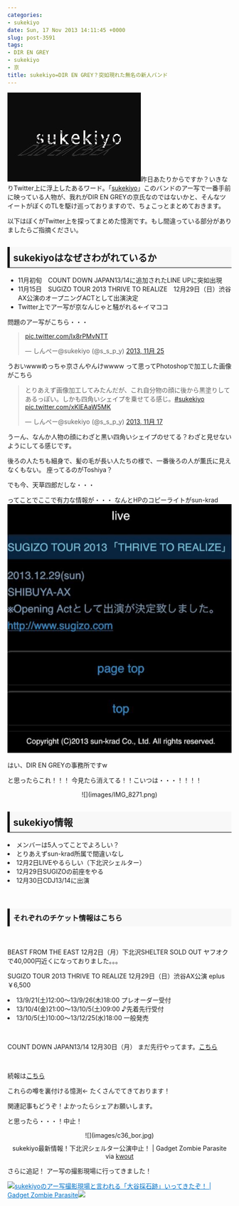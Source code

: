 ```yaml
---
categories:
- sukekiyo
date: Sun, 17 Nov 2013 14:11:45 +0000
slug: post-3591
tags:
- DIR EN GREY
- sukekiyo
- 京
title: sukekiyo=DIR EN GREY？突如現れた無名の新人バンド
---
```


![](images/sukekiyo_dir-en-grey.jpg)昨日あたりからですか？いきなりTwitter上に浮上したあるワード。「<a href="http://sukekiyo-official.jp" target="_blank">sukekiyo</a>」このバンドのアー写で一番手前に映っている人物が、我れがDIR EN GREYの京氏なのではないかと、そんなツイートがぼくのTLを駆け巡っておりますので、ちょこっとまとめておきます。


以下はぼくがTwitter上を探ってまとめた憶測です。もし間違っている部分がありましたらご指摘ください。
<h2><div style="padding: 8px 8px; border-color: #000000; border-width: 0 0 1px 5px; border-style: solid; background: #F8F8F8;"><b>sukekiyoはなぜさわがれているか</b></div></h2>
<ul>
	<li>11月初旬　COUNT DOWN JAPAN13/14に追加されたLINE UPに突如出現</li>
	<li>11月15日　SUGIZO TOUR 2013 THRIVE TO REALIZE　12月29日（日）渋谷AX公演のオープニングACTとして出演決定</li>
	<li>Twitter上でアー写が京なんじゃと騒がれる←イマココ</li>
</ul>

問題のアー写がこちら・・・

<blockquote class="twitter-tweet" lang="ja"><p><a href="http://t.co/lx8rPMvNTT">pic.twitter.com/lx8rPMvNTT</a></p>&mdash; しんぺー@sukekiyo (@s_s_p_y) <a href="https://twitter.com/s_s_p_y/statuses/404962590683451392">2013, 11月 25</a></blockquote>
<script async src="//platform.twitter.com/widgets.js" charset="utf-8"></script>


うおいwwwめっちゃ京さんやんけwwww
って思ってPhotoshopで加工した画像がこちら

<blockquote class="twitter-tweet" lang="ja"><p>とりあえず画像加工してみたんだが、これ自分物の顔に後から黒塗りしてあるっぽい。しかも四角いシェイプを乗せてる感じ。<a href="https://twitter.com/search?q=%23sukekiyo&amp;src=hash">#sukekiyo</a> <a href="http://t.co/xKlEAaW5MK">pic.twitter.com/xKlEAaW5MK</a></p>&mdash; しんぺー@sukekiyo (@s_s_p_y) <a href="https://twitter.com/s_s_p_y/statuses/402062928183959554">2013, 11月 17</a></blockquote>
<script async src="//platform.twitter.com/widgets.js" charset="utf-8"></script>


うーん、なんか人物の顔にわざと黒い四角いシェイプのせてる？わざと見せないようにしてる感じです。

後ろの人たちも細身で、髪の毛が長い人たちの様で、一番後ろの人が薫氏に見えなくもない。
座ってるのがToshiya？

でも今、天草四郎だしな・・・

ってことでここで有力な情報が・・・
なんとHPのコピーライトがsun-krad
<a href="images/40aeb382aa664b7522a862552081d414.png">![](images/40aeb382aa664b7522a862552081d414.png)</a>

はい、DIR EN GREYの事務所ですw

と思ったらこれ！！！
今見たら消えてる！！こいつは・・・！！！！
<p style="text-align: center;">![](images/IMG_8271.png)</p>

<h2><div style="padding: 8px 8px; border-color: #000000; border-width: 0 0 1px 5px; border-style: solid; background: #F8F8F8;"><b>sukekiyo情報</b></div></h2>

<li>メンバーは5人ってことでよろしい？</li>
<li>とりあえずsun-krad所属で間違いなし</li>
<li>12月2日LIVEやるらしい（下北沢シェルター）</li>
<li>12月29日SUGIZOの前座をやる</li>
<li>12月30日CDJ13/14に出演</li>

&nbsp;
&nbsp;

<h3><div style="padding: 8px 8px; border-color: #000000; border-width: 0 0 0px 5px; border-style: solid; background: #F8F8F8;"><b>それぞれのチケット情報はこちら</b></div></h3>
&nbsp;
&nbsp;

BEAST FROM THE EAST
12月2日（月）下北沢SHELTER
SOLD OUT
ヤフオクで40,000円近くになっておりました。。。
&nbsp;
&nbsp;

SUGIZO TOUR 2013 THRIVE TO REALIZE
12月29日（日）渋谷AX公演
eplus ￥6,500
<li>13/9/21(土)12:00～13/9/26(木)18:00	 プレオーダー受付</li>
<li>13/10/4(金)21:00～13/10/5(土)09:00	 ♪先着先行受付</li>
<li>13/10/5(土)10:00～13/12/25(水)18:00	 一般発売</li>

&nbsp;
&nbsp;

COUNT DOWN JAPAN13/14
12月30日（月）
まだ先行やってます。<a href="http://countdownjapan.jp/1314/ticket" target="_blank">こちら</a>

&nbsp;
&nbsp;

続報は<a href="https://www.warawareotoko.com/2013/11/19/post-3612/">こちら</a>

これらの噂を裏付ける憶測←
たくさんでてきております！

関連記事もどうぞ！よかったらシェアお願いします。

と思ったら・・・！中止！

<div class="kwout" style="text-align: center;">![](images/c36_bor.jpg)<map id="map_mukrdc36" name="map_mukrdc36"><area coords="49,39,119,51" href="https://www.warawareotoko.com/2013/11/26/sukekiyo%e6%9c%80%e6%96%b0%e6%83%85%e5%a0%b1%ef%bc%81%e4%b8%8b%e5%8c%97%e6%b2%a2%e3%82%b7%e3%82%a7%e3%83%ab%e3%82%bf%e3%83%bc%e5%85%ac%e6%bc%94%e4%b8%ad%e6%ad%a2%ef%bc%81/" alt="" shape="rect" /><area coords="156,39,191,51" href="https://www.warawareotoko.com/author/warawareotoko/" alt="" shape="rect" /><area coords="47,571,427,589" href="http://www.loft-prj.co.jp/schedule/shelter/19310" alt="" shape="rect" /><area coords="450,571,483,589" href="http://kwout.com/quote/745ux5az" alt="" shape="rect" /></map><p style="margin-top: 10px; text-align: center;">sukekiyo最新情報！下北沢シェルター公演中止！ | Gadget Zombie Parasite via <a href="http://kwout.com/quote/mukrdc36">kwout</a></p></div>


さらに追記！
アー写の撮影現場に行ってきました！

<a href="https://www.warawareotoko.com/2013/12/01/post-3679/" target="_blank">![](images/)</a><a style="color:#0070C5;" href="https://www.warawareotoko.com/2013/12/01/post-3679/" target="_blank">sukekiyoのアー写撮影現場と言われる「大谷採石跡」いってきたぞ！ | Gadget Zombie Parasite</a>![](images/)<br style="clear:both;" /><br>